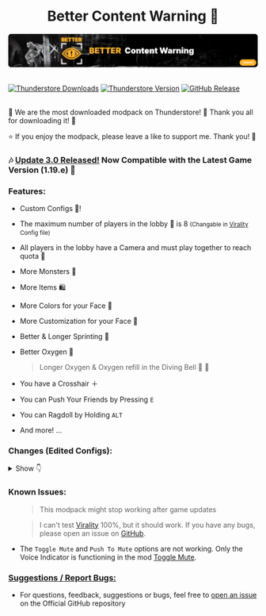 <h1 align="center">Better Content Warning 🎥️</h1>

<a href="https://thunderstore.io/c/content-warning/p/Horizon/Better_Content_Warning_Modpack/">
<img src="https://raw.githubusercontent.com/Adler-real/uploadedfiles/main/Content_Warning/Modpacks/Better_ContentWarning/banner.png" alt="Banner Image">
</a>

<br><a href="https://thunderstore.io/c/content-warning/p/Horizon/Better_Content_Warning_Modpack/"><img alt="Thunderstore Downloads" src="https://img.shields.io/thunderstore/dt/Horizon/Better_Content_Warning_Modpack?style=for-the-badge&logo=thunderstore&logoColor=white&labelColor=blue&color=gray"></a> <a href="https://thunderstore.io/c/content-warning/p/Horizon/Better_Content_Warning_Modpack/"><img alt="Thunderstore Version" src="https://img.shields.io/thunderstore/v/Horizon/Better_Content_Warning_Modpack?style=for-the-badge&logo=thunderstore&logoColor=white&labelColor=blue&color=gray"></a> <a href="https://github.com/Adler-real/Better_ContentWarning"><img alt="GitHub Release" src="https://img.shields.io/badge/GITHUB-black?style=for-the-badge&logo=github&logoColor=white&color=black"></a>

</br>🎉️ We are the most downloaded modpack on Thunderstore! 🥳 Thank you all for downloading it! 🧡️

⭐ If you enjoy the modpack, please leave a like to support me. Thank you! 🧡

### 🎶 [Update 3.0 Released!](https://thunderstore.io/c/content-warning/p/Horizon/Better_Content_Warning_Modpack/changelog/) Now Compatible with the Latest Game Version (1.19.e) 🎉️

### Features:

- Custom Configs 📄️!

- The maximum number of players in the lobby 👥 is 8 <small>(Changable in [Virality](https://thunderstore.io/c/content-warning/p/MaxWasUnavailable/Virality/) Config file)</small>

- All players in the lobby have a Camera and must play together to reach quota 🎥️

- More Monsters 👹️

- More Items 🛍️

- More Colors for your Face 🎨️ 

- More Customization for your Face 🎨️

- Better & Longer Sprinting 🏃️

- Better Oxygen 🎈️
  
  > Longer Oxygen & Oxygen refill in the Diving Bell 🎈️ 🔔

- You have a Crosshair ＋

- You can Push Your Friends by Pressing `E`

- You can Ragdoll by Holding `ALT`

- And more! ...

### Changes (Edited Configs):

<details>
<summary>Show 👇️</summary>

  <ul>
  <li>
  <details>
  <summary><a href="https://thunderstore.io/c/content-warning/p/DAa/CWMissing/">CWMissing</a> Configs</summary>
  <ul><li>Changed <code></code> from Mod Default Value(<small><code></code></small>) to <code></code></li></ul>
  <ul><li>Changed <code></code> from Mod Default Value(<small><code></code></small>) to <code></code></li></ul>
  <ul><li>Changed <code></code> from Mod Default Value(<small><code></code></small>) to <code></code></li></ul>
  </details>
  </li>
  </ul>

  <ul>
  <li>
  <details>
  <summary><a href="https://thunderstore.io/c/content-warning/p/AnthonyStai/LongerSprinting/">LongerSprinting</a> Configs</summary>
  <ul><li>Changed <code>MaxStamina</code> from Mod Default Value(<small><code>20</code></small>) to <code>13</code> <small>[Game Default is <code>10</code>]</small></li></ul>
  <ul><li>Changed <code>StaminaRegenRate</code> from Mod Default Value(<small><code>2</code></small>) to <code>0.65</code> <small>[Game Default is <code>0.5</code>]</small></li></ul>
  <ul><li>Changed <code>SprintMultiplyer</code> from Mod Default Value(<small><code>2.3</code></small>) to <code>2.2</code></li></ul>
  </details>
  </li>
  </ul>

  <ul>
  <li>
  <details>
  <summary><a href="https://thunderstore.io/c/content-warning/p/SmileHappyMods/BetterOxygen/">BetterOxygen</a> Configs</summary>
  <ul><li>Changed <code>Refill oxygen inside the diving bell?</code> from Mod Default Value(<small><code>false</code></small>) to <code>true</code></li></ul>
  <ul><li>Changed <code>Maximum Oxygen (Minutes)</code> from Mod Default Value(<small><code>12</code></small>) to <code>15</code><small>[Game Default is <code>8.33</code>]</small></li></ul>
  </details>
  </li>
  </ul>

  <ul>
  <li>
  <details>
  <summary><a href="https://thunderstore.io/c/content-warning/p/MaxWasUnavailable/Virality/">Virality</a> Configs</summary>
  <ul><li>Changed <code>MaxPlayers</code> from Mod Default Value(<small><code>12</code></small>) to <code>8</code></li></ul>
  </details>
  </li>
  </ul>

  <ul>
  <li>
  <details>
  <summary><a href="https://thunderstore.io/c/content-warning/p/CTWOriginals/CrossHair/">CrossHair</a> Configs</summary>
  <ul><li>Changed <code>CrossHairSize</code> from Mod Default Value(<small><code>40</code></small>) to <code>25</code></li></ul>
  <ul><li>Changed <code>CrossHairOpacity</code> from Mod Default Value(<small><code>80</code></small>) to <code>10</code></li></ul>
  </details>
  </li>
  </ul>

  <ul>
  <li>
  <details>
  <summary><a href="https://thunderstore.io/c/content-warning/p/Skytrymotion/Dont_Trip/">Dont Trip</a> Configs</summary>
  <ul><li>Changed <code>Tripping Chance</code> from Mod Default Value(<small><code>5</code></small>) to <code>1</code></li></ul>
  <ul><li>Changed <code>Damage Amount</code> from Mod Default Value(<small><code>5</code></small>) to <code>3</code></li></ul>
  <ul><li>Changed <code>Drop Item</code> from Mod Default Value(<small><code>true</code></small>) to <code>false</code></li></ul>
  </details>
  </li>
  </ul>

</details>

### Known Issues:

<ul><blockquote>This modpack might stop working after game updates</blockquote></ul>

<ul><blockquote> I can't test <a href="https://thunderstore.io/c/content-warning/p/MaxWasUnavailable/Virality/">Virality</a> 100%, but it should work. If you have any bugs, please open an issue on <a href="https://github.com/Adler-real/Better_ContentWarning/issues">GitHub</a>.</blockquote></ul> 

- The `Toggle Mute` and `Push To Mute` options are not working. Only the Voice Indicator is functioning in the mod [Toggle Mute](https://thunderstore.io/c/content-warning/p/Computery/Toggle_Mute/).

### [Suggestions / Report Bugs:](https://github.com/Adler-real/Better_ContentWarning/issues)

- For questions, feedback, suggestions or bugs, feel free to <a href="https://github.com/Adler-real/Better_ContentWarning/issues/new">open an issue</a> on the Official GitHub repository
